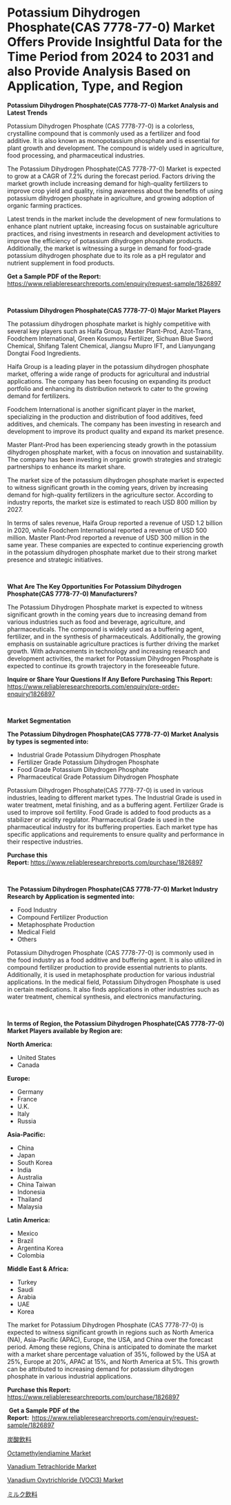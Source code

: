 <p><h1>Potassium Dihydrogen Phosphate(CAS 7778-77-0) Market Offers Provide Insightful Data for the Time Period from 2024 to 2031 and also Provide Analysis Based on Application, Type, and Region</h1></p><p><strong>Potassium Dihydrogen Phosphate(CAS 7778-77-0) Market Analysis and Latest Trends</strong></p>
<p><p>Potassium Dihydrogen Phosphate (CAS 7778-77-0) is a colorless, crystalline compound that is commonly used as a fertilizer and food additive. It is also known as monopotassium phosphate and is essential for plant growth and development. The compound is widely used in agriculture, food processing, and pharmaceutical industries.</p><p>The Potassium Dihydrogen Phosphate(CAS 7778-77-0) Market is expected to grow at a CAGR of 7.2% during the forecast period. Factors driving the market growth include increasing demand for high-quality fertilizers to improve crop yield and quality, rising awareness about the benefits of using potassium dihydrogen phosphate in agriculture, and growing adoption of organic farming practices.</p><p>Latest trends in the market include the development of new formulations to enhance plant nutrient uptake, increasing focus on sustainable agriculture practices, and rising investments in research and development activities to improve the efficiency of potassium dihydrogen phosphate products. Additionally, the market is witnessing a surge in demand for food-grade potassium dihydrogen phosphate due to its role as a pH regulator and nutrient supplement in food products.</p></p>
<p><strong>Get a Sample PDF of the Report:&nbsp;</strong> <a href="https://www.reliableresearchreports.com/enquiry/request-sample/1826897">https://www.reliableresearchreports.com/enquiry/request-sample/1826897</a></p>
<p>&nbsp;</p>
<p><strong>Potassium Dihydrogen Phosphate(CAS 7778-77-0) Major Market Players</strong></p>
<p><p>The potassium dihydrogen phosphate market is highly competitive with several key players such as Haifa Group, Master Plant-Prod, Azot-Trans, Foodchem International, Green Kosumosu Fertilizer, Sichuan Blue Sword Chemical, Shifang Talent Chemical, Jiangsu Mupro IFT, and Lianyungang Dongtai Food Ingredients.</p><p>Haifa Group is a leading player in the potassium dihydrogen phosphate market, offering a wide range of products for agricultural and industrial applications. The company has been focusing on expanding its product portfolio and enhancing its distribution network to cater to the growing demand for fertilizers.</p><p>Foodchem International is another significant player in the market, specializing in the production and distribution of food additives, feed additives, and chemicals. The company has been investing in research and development to improve its product quality and expand its market presence.</p><p>Master Plant-Prod has been experiencing steady growth in the potassium dihydrogen phosphate market, with a focus on innovation and sustainability. The company has been investing in organic growth strategies and strategic partnerships to enhance its market share.</p><p>The market size of the potassium dihydrogen phosphate market is expected to witness significant growth in the coming years, driven by increasing demand for high-quality fertilizers in the agriculture sector. According to industry reports, the market size is estimated to reach USD 800 million by 2027.</p><p>In terms of sales revenue, Haifa Group reported a revenue of USD 1.2 billion in 2020, while Foodchem International reported a revenue of USD 500 million. Master Plant-Prod reported a revenue of USD 300 million in the same year. These companies are expected to continue experiencing growth in the potassium dihydrogen phosphate market due to their strong market presence and strategic initiatives.</p></p>
<p>&nbsp;</p>
<p><strong>What Are The Key Opportunities For Potassium Dihydrogen Phosphate(CAS 7778-77-0) Manufacturers?</strong></p>
<p><p>The Potassium Dihydrogen Phosphate market is expected to witness significant growth in the coming years due to increasing demand from various industries such as food and beverage, agriculture, and pharmaceuticals. The compound is widely used as a buffering agent, fertilizer, and in the synthesis of pharmaceuticals. Additionally, the growing emphasis on sustainable agriculture practices is further driving the market growth. With advancements in technology and increasing research and development activities, the market for Potassium Dihydrogen Phosphate is expected to continue its growth trajectory in the foreseeable future.</p></p>
<p><strong>Inquire or Share Your Questions If Any Before Purchasing This Report:</strong> <a href="https://www.reliableresearchreports.com/enquiry/pre-order-enquiry/1826897">https://www.reliableresearchreports.com/enquiry/pre-order-enquiry/1826897</a></p>
<p>&nbsp;</p>
<p><strong>Market Segmentation</strong></p>
<p><strong>The Potassium Dihydrogen Phosphate(CAS 7778-77-0) Market Analysis by types is segmented into:</strong></p>
<p><ul><li>Industrial Grade Potassium Dihydrogen Phosphate</li><li>Fertilizer Grade Potassium Dihydrogen Phosphate</li><li>Food Grade Potassium Dihydrogen Phosphate</li><li>Pharmaceutical Grade Potassium Dihydrogen Phosphate</li></ul></p>
<p><p>Potassium Dihydrogen Phosphate(CAS 7778-77-0) is used in various industries, leading to different market types. The Industrial Grade is used in water treatment, metal finishing, and as a buffering agent. Fertilizer Grade is used to improve soil fertility. Food Grade is added to food products as a stabilizer or acidity regulator. Pharmaceutical Grade is used in the pharmaceutical industry for its buffering properties. Each market type has specific applications and requirements to ensure quality and performance in their respective industries.</p></p>
<p><strong>Purchase this Report:&nbsp;</strong><a href="https://www.reliableresearchreports.com/purchase/1826897">https://www.reliableresearchreports.com/purchase/1826897</a></p>
<p>&nbsp;</p>
<p><strong>The Potassium Dihydrogen Phosphate(CAS 7778-77-0) Market Industry Research by Application is segmented into:</strong></p>
<p><ul><li>Food Industry</li><li>Compound Fertilizer Production</li><li>Metaphosphate Production</li><li>Medical Field</li><li>Others</li></ul></p>
<p><p>Potassium Dihydrogen Phosphate (CAS 7778-77-0) is commonly used in the food industry as a food additive and buffering agent. It is also utilized in compound fertilizer production to provide essential nutrients to plants. Additionally, it is used in metaphosphate production for various industrial applications. In the medical field, Potassium Dihydrogen Phosphate is used in certain medications. It also finds applications in other industries such as water treatment, chemical synthesis, and electronics manufacturing.</p></p>
<p>&nbsp;</p>
<p><strong>In terms of Region, the Potassium Dihydrogen Phosphate(CAS 7778-77-0) Market Players available by Region are:</strong></p>
<p>
    <p> <strong> North America: </strong>
        <ul>
            <li>United States</li>
            <li>Canada</li>
        </ul>
        </p> 
    <p> <strong> Europe: </strong>
        <ul>
            <li>Germany</li>
            <li>France</li>
            <li>U.K.</li>
            <li>Italy</li>
            <li>Russia</li>
        </ul>
        </p> 
    <p> <strong> Asia-Pacific: </strong>
        <ul>
            <li>China</li>
            <li>Japan</li>
            <li>South Korea</li>
            <li>India</li>
            <li>Australia</li>
            <li>China Taiwan</li>
            <li>Indonesia</li>
            <li>Thailand</li>
            <li>Malaysia</li>
        </ul>
        </p> 
    <p> <strong> Latin America: </strong>
        <ul>
            <li>Mexico</li>
            <li>Brazil</li>
            <li>Argentina Korea</li>
            <li>Colombia</li>
        </ul>
        </p> 
    <p> <strong> Middle East & Africa: </strong>
        <ul>
            <li>Turkey</li>
            <li>Saudi</li>
            <li>Arabia</li>
            <li>UAE</li>
            <li>Korea</li>
        </ul>
    </p>
    </p>
<p><p>The market for Potassium Dihydrogen Phosphate (CAS 7778-77-0) is expected to witness significant growth in regions such as North America (NA), Asia-Pacific (APAC), Europe, the USA, and China over the forecast period. Among these regions, China is anticipated to dominate the market with a market share percentage valuation of 35%, followed by the USA at 25%, Europe at 20%, APAC at 15%, and North America at 5%. This growth can be attributed to increasing demand for potassium dihydrogen phosphate in various industrial applications.</p></p>
<p><strong>Purchase this Report: </strong><a href="https://www.reliableresearchreports.com/purchase/1826897">https://www.reliableresearchreports.com/purchase/1826897</a></p>
<p>&nbsp;<strong>Get a Sample PDF of the Report:&nbsp;&nbsp;</strong><a href="https://www.reliableresearchreports.com/enquiry/request-sample/1826897">https://www.reliableresearchreports.com/enquiry/request-sample/1826897</a></p>
<p><strong></strong></p>
<p><p><a href="https://github.com/xtkhtofdt934839/Market-Research-Report-List-1/blob/main/67708191260.md">炭酸飲料</a></p><p><a href="https://github.com/josesg55/Market-Research-Report-List-1/blob/main/octamethylendiamine-market.md">Octamethylendiamine Market</a></p><p><a href="https://issuu.com/reportprime-2/docs/vanadium-tetrachloride-market-size-2030.pptx">Vanadium Tetrachloride Market</a></p><p><a href="https://issuu.com/reportprime-2/docs/vanadium-oxytrichloride-vocl3-market-size-2030.ppt">Vanadium Oxytrichloride (VOCl3) Market</a></p><p><a href="https://github.com/ddwcuskozol07187/Market-Research-Report-List-1/blob/main/65187391261.md">ミルク飲料</a></p></p>